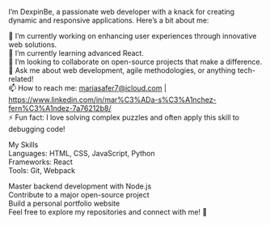 I’m DexpinBe, a passionate web developer with a knack for creating dynamic and responsive applications. Here’s a bit about me:

🔭 I’m currently working on enhancing user experiences through innovative web solutions.  
🌱 I’m currently learning advanced React.  
👯 I’m looking to collaborate on open-source projects that make a difference.  
💬 Ask me about web development, agile methodologies, or anything tech-related!  
📫 How to reach me: mariasafer7@icloud.com | https://www.linkedin.com/in/mar%C3%ADa-s%C3%A1nchez-fern%C3%A1ndez-7a76212b8/  
⚡ Fun fact: I love solving complex puzzles and often apply this skill to debugging code!

My Skills  
Languages: HTML, CSS, JavaScript, Python  
Frameworks: React  
Tools: Git, Webpack  

 Master backend development with Node.js  
 Contribute to a major open-source project  
 Build a personal portfolio website  
Feel free to explore my repositories and connect with me! 🚀  
